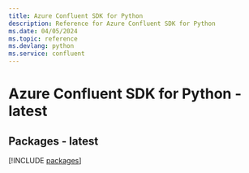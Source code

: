 ```yaml
---
title: Azure Confluent SDK for Python
description: Reference for Azure Confluent SDK for Python
ms.date: 04/05/2024
ms.topic: reference
ms.devlang: python
ms.service: confluent
---
```

# Azure Confluent SDK for Python - latest
## Packages - latest
[!INCLUDE [packages](confluent-index.md)]